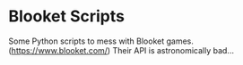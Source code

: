 # Blooket Scripts
Some Python scripts to mess with Blooket games. (https://www.blooket.com/)
Their API is astronomically bad...
